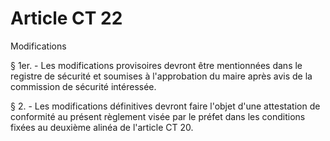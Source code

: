 # Article CT 22

Modifications

§ 1er. - Les modifications provisoires devront être mentionnées dans le registre de sécurité et soumises à l'approbation du maire après avis de la commission de sécurité intéressée.

§ 2. - Les modifications définitives devront faire l'objet d'une attestation de conformité au présent règlement visée par le préfet dans les conditions fixées au deuxième alinéa de l'article CT 20.
